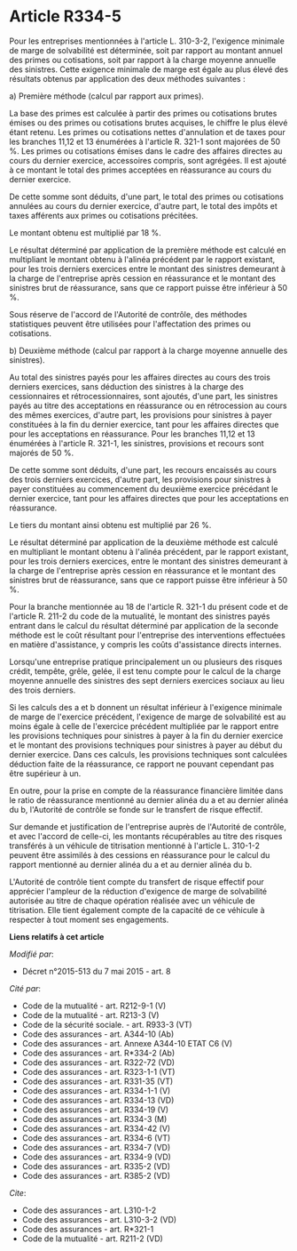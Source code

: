 # Article R334-5

Pour les entreprises mentionnées à l'article L. 310-3-2, l'exigence minimale de marge de solvabilité est déterminée, soit par
rapport au montant annuel des primes ou cotisations, soit par rapport à la charge moyenne annuelle des sinistres. Cette
exigence minimale de marge est égale au plus élevé des résultats obtenus par application des deux méthodes suivantes : 

a) Première méthode (calcul par rapport aux primes). 

La base des primes est calculée à partir des primes ou cotisations brutes émises ou des primes ou cotisations brutes
acquises, le chiffre le plus élevé étant retenu. Les primes ou cotisations nettes d'annulation et de taxes pour les branches
11,12 et 13 énumérées à l'article R. 321-1 sont majorées de 50 %. Les primes ou cotisations émises dans le cadre des affaires
directes au cours du dernier exercice, accessoires compris, sont agrégées. Il est ajouté à ce montant le total des primes
acceptées en réassurance au cours du dernier exercice. 

De cette somme sont déduits, d'une part, le total des primes ou cotisations annulées au cours du dernier exercice, d'autre
part, le total des impôts et taxes afférents aux primes ou cotisations précitées. 

Le montant obtenu est multiplié par 18 %. 

Le résultat déterminé par application de la première méthode est calculé en multipliant le montant obtenu à l'alinéa
précédent par le rapport existant, pour les trois derniers exercices entre le montant des sinistres demeurant à la charge de
l'entreprise après cession en réassurance et le montant des sinistres brut de réassurance, sans que ce rapport puisse être
inférieur à 50 %. 

Sous réserve de l'accord de l'Autorité de contrôle, des méthodes statistiques peuvent être utilisées pour l'affectation des
primes ou cotisations. 

b) Deuxième méthode (calcul par rapport à la charge moyenne annuelle des sinistres). 

Au total des sinistres payés pour les affaires directes au cours des trois derniers exercices, sans déduction des sinistres à
la charge des cessionnaires et rétrocessionnaires, sont ajoutés, d'une part, les sinistres payés au titre des acceptations en
réassurance ou en rétrocession au cours des mêmes exercices, d'autre part, les provisions pour sinistres à payer constituées
à la fin du dernier exercice, tant pour les affaires directes que pour les acceptations en réassurance. Pour les branches
11,12 et 13 énumérées à l'article R. 321-1, les sinistres, provisions et recours sont majorés de 50 %. 

De cette somme sont déduits, d'une part, les recours encaissés au cours des trois derniers exercices, d'autre part, les
provisions pour sinistres à payer constituées au commencement du deuxième exercice précédant le dernier exercice, tant pour
les affaires directes que pour les acceptations en réassurance. 

Le tiers du montant ainsi obtenu est multiplié par 26 %. 

Le résultat déterminé par application de la deuxième méthode est calculé en multipliant le montant obtenu à l'alinéa
précédent, par le rapport existant, pour les trois derniers exercices, entre le montant des sinistres demeurant à la charge
de l'entreprise après cession en réassurance et le montant des sinistres brut de réassurance, sans que ce rapport puisse être
inférieur à 50 %. 

Pour la branche mentionnée au 18 de l'article R. 321-1 du présent code et de l'article R. 211-2 du code de la mutualité, le
montant des sinistres payés entrant dans le calcul du résultat déterminé par application de la seconde méthode est le coût
résultant pour l'entreprise des interventions effectuées en matière d'assistance, y compris les coûts d'assistance directs
internes. 

Lorsqu'une entreprise pratique principalement un ou plusieurs des risques crédit, tempête, grêle, gelée, il est tenu compte
pour le calcul de la charge moyenne annuelle des sinistres des sept derniers exercices sociaux au lieu des trois derniers. 

Si les calculs des a et b donnent un résultat inférieur à l'exigence minimale de marge de l'exercice précédent, l'exigence de
marge de solvabilité est au moins égale à celle de l'exercice précédent multipliée par le rapport entre les provisions
techniques pour sinistres à payer à la fin du dernier exercice et le montant des provisions techniques pour sinistres à payer
au début du dernier exercice. Dans ces calculs, les provisions techniques sont calculées déduction faite de la réassurance,
ce rapport ne pouvant cependant pas être supérieur à un. 

En outre, pour la prise en compte de la réassurance financière limitée dans le ratio de réassurance mentionné au dernier
alinéa du a et au dernier alinéa du b, l'Autorité de contrôle se fonde sur le transfert de risque effectif. 

Sur demande et justification de l'entreprise auprès de l'Autorité de contrôle, et avec l'accord de celle-ci, les montants
récupérables au titre des risques transférés à un véhicule de titrisation mentionné à l'article L. 310-1-2 peuvent être
assimilés à des cessions en réassurance pour le calcul du rapport mentionné au dernier alinéa du a et au dernier alinéa du
b. 

L'Autorité de contrôle tient compte du transfert de risque effectif pour apprécier l'ampleur de la réduction d'exigence de
marge de solvabilité autorisée au titre de chaque opération réalisée avec un véhicule de titrisation. Elle tient également
compte de la capacité de ce véhicule à respecter à tout moment ses engagements.

**Liens relatifs à cet article**

_Modifié par_:

  - Décret n°2015-513 du 7 mai 2015 - art. 8

_Cité par_:

  - Code de la mutualité - art. R212-9-1 (V)
  - Code de la mutualité - art. R213-3 (V)
  - Code de la sécurité sociale. - art. R933-3 (VT)
  - Code des assurances - art. A344-10 (Ab)
  - Code des assurances - art. Annexe A344-10 ETAT C6 (V)
  - Code des assurances - art. R*334-2 (Ab)
  - Code des assurances - art. R322-72 (VD)
  - Code des assurances - art. R323-1-1 (VT)
  - Code des assurances - art. R331-35 (VT)
  - Code des assurances - art. R334-1-1 (V)
  - Code des assurances - art. R334-13 (VD)
  - Code des assurances - art. R334-19 (V)
  - Code des assurances - art. R334-3 (M)
  - Code des assurances - art. R334-42 (V)
  - Code des assurances - art. R334-6 (VT)
  - Code des assurances - art. R334-7 (VD)
  - Code des assurances - art. R334-9 (VD)
  - Code des assurances - art. R335-2 (VD)
  - Code des assurances - art. R385-2 (VD)

_Cite_:

  - Code des assurances - art. L310-1-2
  - Code des assurances - art. L310-3-2 (VD)
  - Code des assurances - art. R*321-1
  - Code de la mutualité - art. R211-2 (VD)
